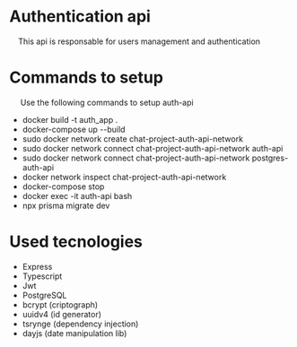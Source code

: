 # Authentication api

&nbsp;&nbsp;&nbsp;&nbsp;This api is responsable for users management and authentication

# Commands to setup 
&nbsp;&nbsp;&nbsp;&nbsp; Use the following commands to setup auth-api
- docker build -t auth_app .
- docker-compose up --build
- sudo docker network create chat-project-auth-api-network
- sudo docker network connect chat-project-auth-api-network auth-api
- sudo docker network connect chat-project-auth-api-network postgres-auth-api
- docker network inspect chat-project-auth-api-network
- docker-compose stop
- docker exec -it auth-api bash
- npx prisma migrate dev

# Used tecnologies

- Express
- Typescript
- Jwt
- PostgreSQL
- bcrypt (criptograph)
- uuidv4 (id generator)
- tsrynge  (dependency injection)
- dayjs (date manipulation lib)